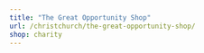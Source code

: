```yaml
---
title: "The Great Opportunity Shop"
url: /christchurch/the-great-opportunity-shop/
shop: charity
---
```

